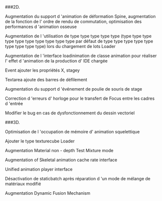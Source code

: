 ###2D.

Augmentation du support d 'animation de déformation Spine, augmentation de la fonction de l' ordre de rendu de commutation, optimisation des performances d 'animation osseuse

Augmentation de l 'utilisation de type type type type type (type type type type type type type type type type par défaut de type type type type type type type type type) lors du chargement de lots Loader

Augmentation de l 'interface loadinimation de classe animation pour réaliser l' effet d 'animation de la production d' IDE chargée

Event ajouter les propriétés X, stagey

Textarea ajoute des barres de défilement

Augmentation du support d 'événement de poulie de souris de stage

Correction d 'erreurs d' horloge pour le transfert de Focus entre les cadres d 'entrée

Modifier le bug en cas de dysfonctionnement du dessin vectoriel

###3D.

Optimisation de l 'occupation de mémoire d' animation squelettique

Ajouter le type texturecube Loader

Augmentation Material non - depth Test Mixture mode

Augmentation of Skeletal animation cache rate interface

Unified animation player interface

Désactivation de staticbatch après réparation d 'un mode de mélange de matériaux modifié

Augmentation Dynamic Fusion Mechanism